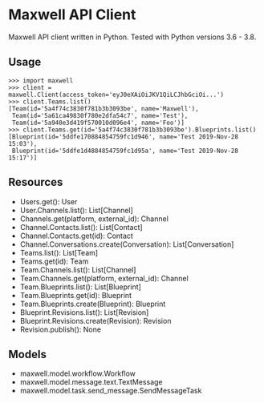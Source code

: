 # Maxwell API Client

Maxwell API client written in Python. Tested with Python versions 3.6 - 3.8.

## Usage

    >>> import maxwell
    >>> client = maxwell.Client(access_token='eyJ0eXAiOiJKV1QiLCJhbGciOi...')
    >>> client.Teams.list()
    [Team(id='5a4f74c3830f781b3b3093be', name='Maxwell'),
     Team(id='5a61ca49830f780e2dfa54c7', name='Test'),
     Team(id='5a940e3d419f570010d096e4', name='Foo')]
    >>> client.Teams.get(id='5a4f74c3830f781b3b3093be').Blueprints.list()
    [Blueprint(id='5ddfe170884854759fc1d946', name='Test 2019-Nov-28 15:03'),
     Blueprint(id='5ddfe1d4884854759fc1d95a', name='Test 2019-Nov-28 15:17')]

## Resources

* Users.get(): User
* User.Channels.list(): List[Channel]
* Channels.get(platform, external_id): Channel
* Channel.Contacts.list(): List[Contact]
* Channel.Contacts.get(id): Contact
* Channel.Conversations.create(Conversation): List[Conversation]
* Teams.list(): List[Team]
* Teams.get(id): Team
* Team.Channels.list(): List[Channel]
* Team.Channels.get(platform, external_id): Channel
* Team.Blueprints.list(): List[Blueprint]
* Team.Blueprints.get(id): Blueprint
* Team.Blueprints.create(Blueprint): Blueprint
* Blueprint.Revisions.list(): List[Revision]
* Blueprint.Revisions.create(Revision): Revision
* Revision.publish(): None

## Models

* maxwell.model.workflow.Workflow
* maxwell.model.message.text.TextMessage
* maxwell.model.task.send_message.SendMessageTask
